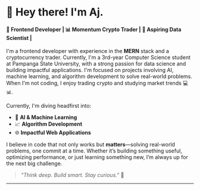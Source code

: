 # 👋 Hey there! I'm Aj.

#### 🚀 Frontend Developer | 📊 Momentum Crypto Trader | 🤖 Aspiring Data Scientist | 

I'm a frontend developer with experience in the **MERN** stack and a cryptocurrency trader. Currently, I'm a 3rd-year Computer Science student at Pampanga State University, with a strong passion for data science and building impactful applications. I'm focused on projects involving AI, machine learning, and algorithm development to solve real-world problems. When I'm not coding, I enjoy trading crypto and studying market trends 💻📊.

Currently, I'm diving headfirst into:
- 🤖 **AI & Machine Learning**
- 📈 **Algorithm Development**
- 🌐 **Impactful Web Applications**

I believe in code that not only works but **matters**—solving real-world problems, one commit at a time. Whether it’s building something useful, optimizing performance, or just learning something new, I’m always up for the next big challenge.

> _"Think deep. Build smart. Stay curious."_ 🚀

---
